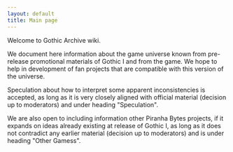 ```yaml
---
layout: default
title: Main page
---
```

Welcome to Gothic Archive wiki. 

We document here information about the game universe known from pre-release promotional materials of Gothic I and from the game. We hope to help in development of fan projects that are compatible with this version of the universe.

Speculation about how to interpret some apparent inconsistencies is accepted, as long as it is very closely aligned with official material (decision up to moderators) and under heading "Speculation".

We are also open to including information other Piranha Bytes projects, if it expands on ideas already existing at release of Gothic I, as long as it does not contradict any earlier material (decision up to moderators) and is under heading "Other Gamess".
